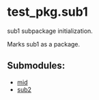 # test_pkg.sub1

sub1 subpackage initialization.

Marks sub1 as a package.

## Submodules:

- [mid](mid.md)
- [sub2](sub2/_index.md)
